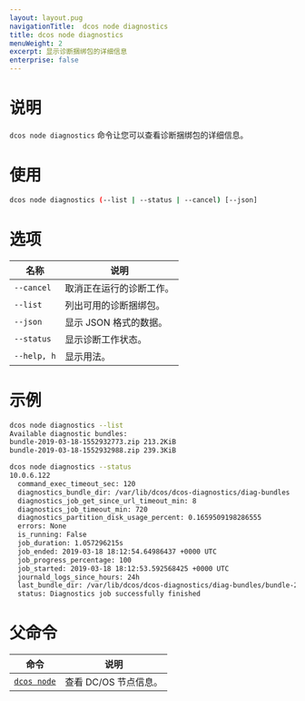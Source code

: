 ```yaml
---
layout: layout.pug
navigationTitle:  dcos node diagnostics
title: dcos node diagnostics
menuWeight: 2
excerpt: 显示诊断捆绑包的详细信息
enterprise: false
---
```



# 说明
`dcos node diagnostics` 命令让您可以查看诊断捆绑包的详细信息。

# 使用

```bash
dcos node diagnostics (--list | --status | --cancel) [--json]
```

# 选项

| 名称 | 说明 |
|---------|-------------|
| `--cancel` | 取消正在运行的诊断工作。|
| `--list` | 列出可用的诊断捆绑包。|
| `--json` | 显示 JSON 格式的数据。|
| `--status` | 显示诊断工作状态。|
| `--help, h` | 显示用法。 |


# 示例

```bash
dcos node diagnostics --list
Available diagnostic bundles:
bundle-2019-03-18-1552932773.zip 213.2KiB
bundle-2019-03-18-1552932988.zip 239.3KiB
```

```bash
dcos node diagnostics --status
10.0.6.122
  command_exec_timeout_sec: 120
  diagnostics_bundle_dir: /var/lib/dcos/dcos-diagnostics/diag-bundles
  diagnostics_job_get_since_url_timeout_min: 8
  diagnostics_job_timeout_min: 720
  diagnostics_partition_disk_usage_percent: 0.1659509198286555
  errors: None
  is_running: False
  job_duration: 1.057296215s
  job_ended: 2019-03-18 18:12:54.64986437 +0000 UTC
  job_progress_percentage: 100
  job_started: 2019-03-18 18:12:53.592568425 +0000 UTC
  journald_logs_since_hours: 24h
  last_bundle_dir: /var/lib/dcos/dcos-diagnostics/diag-bundles/bundle-2019-03-18-1552932773.zip
  status: Diagnostics job successfully finished
```

# 父命令

| 命令 | 说明 |
|---------|-------------|
| [`dcos node`](/dcos/cn/1.12/cli/command-reference/dcos-node/) | 查看 DC/OS 节点信息。|

